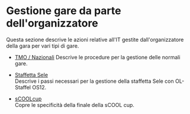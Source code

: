 # Gestione gare da parte dell'organizzatore

Questa sezione descrive le azioni relative all'IT gestite dall'organizzatore della gara per vari tipi di gare.

- [TMO / Nazionali](tmo_nazionali.md) 
Descrive le procedure per la gestione delle normali gare.

- [Staffetta Sele](staffetta_sele.md)  
Descrive i passi necessari per la gestione della staffetta Sele con OL-Staffel OS12.
    
- [sCOOLcup](scool_cup.md)  
Copre le specificità della finale della sCOOL cup.
